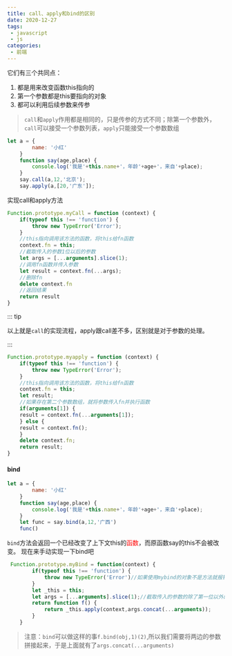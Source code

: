 ```yaml
---
title: call、apply和bind的区别
date: 2020-12-27
tags:
 - javascript
 - js
categories: 
 - 前端
---
```

它们有三个共同点：
1. 都是用来改变函数this指向的
2. 第一个参数都是this要指向的对象
3. 都可以利用后续参数来传参
>`call`和`apply`作用都是相同的，只是传参的方式不同；除第一个参数外，`call`可以接受一个参数列表，`apply`只能接受一个参数数组
```javascript
let a = {
        name: '小红'
    }
    function say(age,place) {
        console.log('我是'+this.name+'，年龄'+age+'，来自'+place);
    }
    say.call(a,12,'北京');
    say.apply(a,[20,'广东']);
```
实现call和apply方法
```javascript
Function.prototype.myCall = function (context) {
    if(typeof this !== 'function') {
        throw new TypeError('Error');
    }
    //this指向调用该方法的函数，将this给fn函数
    context.fn = this;
    //截取传入的参数1位以后的参数
    let args = [...arguments].slice(1);
    //调用fn函数并传入参数
    let result = context.fn(...args);
    //删除fn
    delete context.fn
    //返回结果
    return result
}
```
::: tip

以上就是`call`的实现流程，apply跟call差不多，区别就是对于参数的处理。

:::
```javascript
Function.prototype.myapply = function (context) {
    if(typeof this !== 'function') {
        throw new TypeError('Error');
    }
    //this指向调用该方法的函数，将this给fn函数
    context.fn = this;
    let result;
    //如果存在第二个参数数组，就将参数传入fn并执行函数
    if(arguments[1]) {
    result = context.fn(...arguments[1]);
    } else {
    result = context.fn();
    }
    delete context.fn;
    return result;
}
```
#### bind
```javascript
let a = {
        name: '小红'
    }
    function say(age,place) {
        console.log('我是'+this.name+'，年龄'+age+'，来自'+place);
    }
    let func = say.bind(a,12,'广西')
    func()
```
`bind`方法会返回一个已经改变了上下文this的<font color = 'red'>函数</font>，而原函数say的this不会被改变。
现在来手动实现一下bind吧
```javascript
 Function.prototype.myBind = function(context) {
        if(typeof this !== 'function') {
            throw new TypeError('Error')//如果使用mybind的对象不是方法就报错
        }
        let _this = this;
        let args = [...arguments].slice(1);//截取传入的参数的除了第一位以外的参数
        return function f() {
            return _this.apply(context,args.concat(...arguments));
        }
    }
```
>注意：`bind`可以做这样的事`f.bind(obj,1)(2)`,所以我们需要将两边的参数拼接起来，于是上面就有了`args.concat(...arguments)`
